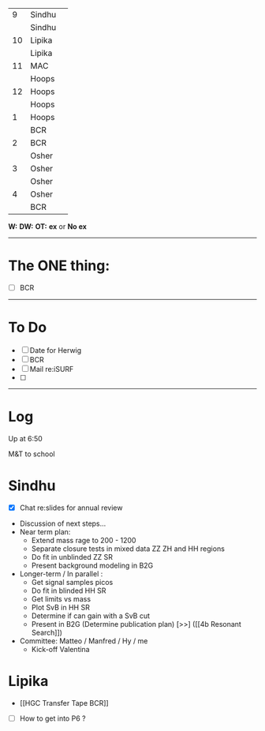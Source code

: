 
|     |        |     |
| --- | ------ | --- |
| 9   | Sindhu |     |
|     | Sindhu |     |
| 10  | Lipika |     |
|     | Lipika |     |
| 11  | MAC    |     |
|     | Hoops  |     |
| 12  | Hoops  |     |
|     | Hoops  |     |
| 1   | Hoops  |     |
|     | BCR    |     |
| 2   | BCR    |     |
|     | Osher  |     |
| 3   | Osher  |     |
|     | Osher  |     |
| 4   | Osher  |     |
|     | BCR    |     |

**W:**
**DW:**
**OT:**
**ex** or **No ex**

---
# The ONE thing: 
- [ ] BCR

---
# To Do

- [ ] Date for Herwig
- [ ] BCR
- [ ] Mail re:iSURF
- [ ] 

---

# Log

Up at 6:50 

M&T to school

# Sindhu
- [x] Chat re:slides for annual review
- Discussion of next steps...
- Near term plan:
	- Extend mass rage to 200 - 1200 
	- Separate closure tests in mixed data ZZ ZH and HH regions
	- Do fit in unblinded ZZ SR
	- Present background modeling in B2G
- Longer-term / In parallel :
	- Get signal samples picos
	- Do fit in blinded HH SR
	- Get limits vs mass
	- Plot SvB in HH SR
	- Determine if can gain with a SvB cut
	- Present in B2G (Determine publication plan)
[>>] ([[4b Resonant Search]])
- Committee:  Matteo / Manfred / Hy / me 
	- Kick-off Valentina


# Lipika
- [[HGC Transfer Tape BCR]]
- [ ] How to get into P6 ?